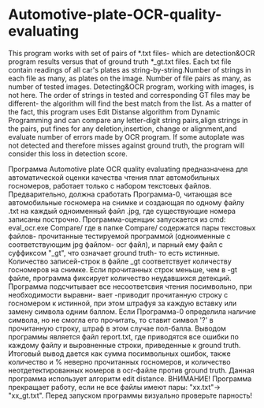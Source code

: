 # Automotive-plate-OCR-quality-evaluating
This program works with set of pairs of *.txt files- which are detection&OCR program results versus that of ground truth *_gt.txt files. Each txt file contain readings of all car's plates as string-by-string.Number of strings in each file as many, as plates on the image. Number of file pairs as many, as number of tested images. Detecting&OCR program, working with images, is not here. The order of strings in tested and corresponding GT files may be different- the algorithm will find the best match from the list.
As a matter of the fact, this program uses Edit Distanse algorithm from Dynamic Programming and can compare any letter-digit string pairs,align strings in the pairs, put fines for any deletion,insertion, change or alignment,and evaluate number of errors made by OCR program. If some autoplate was not detected and therefore misses against ground truth, the program will consider this loss in detection score.

Программа Automotive plate OCR quality evaluating предназначена для автоматической оценки
качества чтения плат автомобильных госномеров, работает только с набором текстовых файлов.
Предварительно, должна сработать Программа-0, читающая все автомобильные госномера на снимке и создающая
по одному файлу .txt на каждый одноименный файл .jpg, где существующие номера записаны построчно. 
Программа-оценщик запускается из cmd:
eval_ocr.exe Compare/
где в папке Compare/ содержатся пары текстовых файлов- прочитанные тестируемой
программой (одноименные с соответствующим jpg файлом- ocr файл), и парный ему файл с суффиксом "_gt",
что означает ground truth- то есть истинные. Количество записей-строк в файле  _gt соответствует
количеству госномеров на снимке. Если прочитанных строк меньше, чем в -gt файле, программа фиксирует 
количество неудавшихся детекций.
  Программа подсчитывает все несоответсвия чтения посимвольно, при необходимости выравни-
вает -приводит прочитанную строку с госномером к истинной, при этом штрафуя за каждую вставку
или замену символа одним баллом. Если Программа-0 определила наличие символа, но не смогла его прочитать, 
то ставит символ '?' в прочитанную строку, штраф в этом случае пол-балла.
  Выводом программы является файл report.txt, где приводятся все ошибки по каждому файлу и 
выровненные строки, приведенные к ground truth.
  Итоговый вывод дается как сумма посимвольных ошибок, также количество и % неверно прочитанных
госномеров, и количество  неотдетектированных номеров в ocr-файле против ground truth. 
Данная программа использует алгоритм edit distance.
  ВНИМАНИЕ! Программа прекращает работу, если не все файлы имеют пары: "xx.txt"-> "xx_gt.txt".
Перед запуском программы визуально проверьте парность! 
